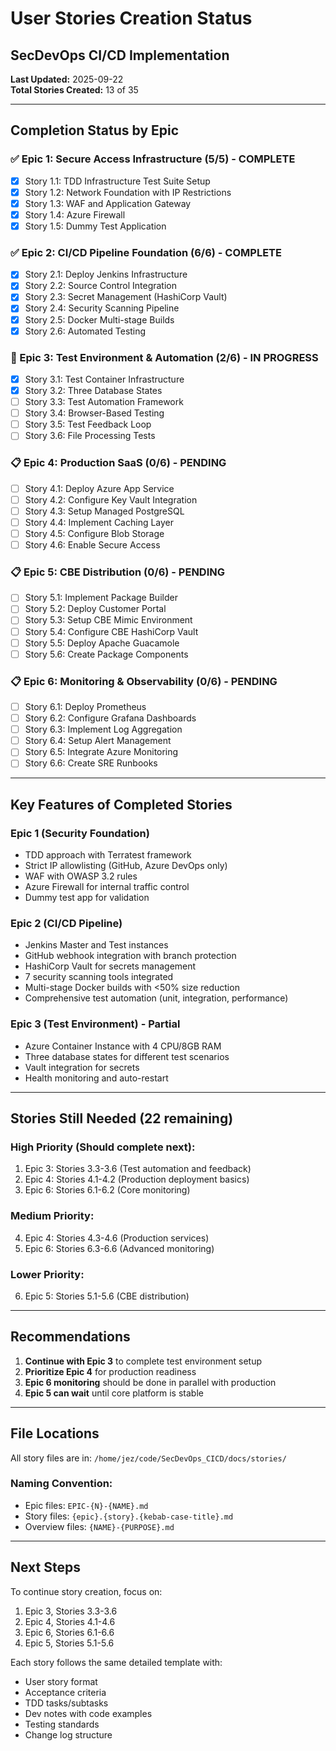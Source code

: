 # User Stories Creation Status
## SecDevOps CI/CD Implementation

**Last Updated:** 2025-09-22  
**Total Stories Created:** 13 of 35

---

## Completion Status by Epic

### ✅ Epic 1: Secure Access Infrastructure (5/5) - COMPLETE
- [x] Story 1.1: TDD Infrastructure Test Suite Setup
- [x] Story 1.2: Network Foundation with IP Restrictions
- [x] Story 1.3: WAF and Application Gateway
- [x] Story 1.4: Azure Firewall
- [x] Story 1.5: Dummy Test Application

### ✅ Epic 2: CI/CD Pipeline Foundation (6/6) - COMPLETE
- [x] Story 2.1: Deploy Jenkins Infrastructure
- [x] Story 2.2: Source Control Integration
- [x] Story 2.3: Secret Management (HashiCorp Vault)
- [x] Story 2.4: Security Scanning Pipeline
- [x] Story 2.5: Docker Multi-stage Builds
- [x] Story 2.6: Automated Testing

### 🔄 Epic 3: Test Environment & Automation (2/6) - IN PROGRESS
- [x] Story 3.1: Test Container Infrastructure
- [x] Story 3.2: Three Database States
- [ ] Story 3.3: Test Automation Framework
- [ ] Story 3.4: Browser-Based Testing
- [ ] Story 3.5: Test Feedback Loop
- [ ] Story 3.6: File Processing Tests

### 📋 Epic 4: Production SaaS (0/6) - PENDING
- [ ] Story 4.1: Deploy Azure App Service
- [ ] Story 4.2: Configure Key Vault Integration
- [ ] Story 4.3: Setup Managed PostgreSQL
- [ ] Story 4.4: Implement Caching Layer
- [ ] Story 4.5: Configure Blob Storage
- [ ] Story 4.6: Enable Secure Access

### 📋 Epic 5: CBE Distribution (0/6) - PENDING
- [ ] Story 5.1: Implement Package Builder
- [ ] Story 5.2: Deploy Customer Portal
- [ ] Story 5.3: Setup CBE Mimic Environment
- [ ] Story 5.4: Configure CBE HashiCorp Vault
- [ ] Story 5.5: Deploy Apache Guacamole
- [ ] Story 5.6: Create Package Components

### 📋 Epic 6: Monitoring & Observability (0/6) - PENDING
- [ ] Story 6.1: Deploy Prometheus
- [ ] Story 6.2: Configure Grafana Dashboards
- [ ] Story 6.3: Implement Log Aggregation
- [ ] Story 6.4: Setup Alert Management
- [ ] Story 6.5: Integrate Azure Monitoring
- [ ] Story 6.6: Create SRE Runbooks

---

## Key Features of Completed Stories

### Epic 1 (Security Foundation)
- TDD approach with Terratest framework
- Strict IP allowlisting (GitHub, Azure DevOps only)
- WAF with OWASP 3.2 rules
- Azure Firewall for internal traffic control
- Dummy test app for validation

### Epic 2 (CI/CD Pipeline)
- Jenkins Master and Test instances
- GitHub webhook integration with branch protection
- HashiCorp Vault for secrets management
- 7 security scanning tools integrated
- Multi-stage Docker builds with <50% size reduction
- Comprehensive test automation (unit, integration, performance)

### Epic 3 (Test Environment) - Partial
- Azure Container Instance with 4 CPU/8GB RAM
- Three database states for different test scenarios
- Vault integration for secrets
- Health monitoring and auto-restart

---

## Stories Still Needed (22 remaining)

### High Priority (Should complete next):
1. Epic 3: Stories 3.3-3.6 (Test automation and feedback)
2. Epic 4: Stories 4.1-4.2 (Production deployment basics)
3. Epic 6: Stories 6.1-6.2 (Core monitoring)

### Medium Priority:
4. Epic 4: Stories 4.3-4.6 (Production services)
5. Epic 6: Stories 6.3-6.6 (Advanced monitoring)

### Lower Priority:
6. Epic 5: Stories 5.1-5.6 (CBE distribution)

---

## Recommendations

1. **Continue with Epic 3** to complete test environment setup
2. **Prioritize Epic 4** for production readiness
3. **Epic 6 monitoring** should be done in parallel with production
4. **Epic 5 can wait** until core platform is stable

---

## File Locations

All story files are in: `/home/jez/code/SecDevOps_CICD/docs/stories/`

### Naming Convention:
- Epic files: `EPIC-{N}-{NAME}.md`
- Story files: `{epic}.{story}.{kebab-case-title}.md`
- Overview files: `{NAME}-{PURPOSE}.md`

---

## Next Steps

To continue story creation, focus on:
1. Epic 3, Stories 3.3-3.6
2. Epic 4, Stories 4.1-4.6
3. Epic 6, Stories 6.1-6.6
4. Epic 5, Stories 5.1-5.6

Each story follows the same detailed template with:
- User story format
- Acceptance criteria
- TDD tasks/subtasks
- Dev notes with code examples
- Testing standards
- Change log structure
